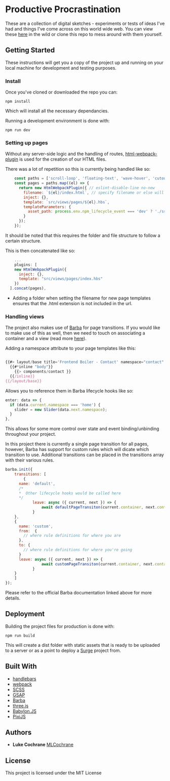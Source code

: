 # Productive Procrastination

These are a collection of digital sketches - experiments or tests of ideas I've had and things I've come across on this world wide web. You can view these [here](https://sketches.lukecochrane.ca/) in the wild or clone this repo to mess around with them yourself.

## Getting Started

These instructions will get you a copy of the project up and running on your local machine for development and testing purposes.

### Install

Once you've cloned or downloaded the repo you can:

```
npm install
```

Which will install all the necessary dependancies.

Running a development environment is done with:

```
npm run dev
```
### Setting up pages

Without any server-side logic and the handling of routes, [html-webpack-plugin](https://github.com/jantimon/html-webpack-plugin) is used for the creation of our HTML files.

There was a lot of repetition so this is currently being handled like so:

```javascript
    const paths = ['scroll-loop', 'floating-text', 'wave-hover', 'cutout-slider', 'inverse-scroll'];
    const pages = paths.map((el) => {
      return new HtmlWebpackPlugin({ // eslint-disable-line no-new
        filename: `${el}/index.html`, // specify filename or else will overwrite default index.html
        inject: {},
        template: `src/views/pages/${el}.hbs`,
        templateParameters: {
          asset_path: process.env.npm_lifecycle_event === 'dev' ? './src' : '',
        }
      });
    });
```
It should be noted that this requires the folder and file structure to follow a certain structure.

This is then concatenated like so:

```javascript
    ...
    plugins: [
    new HtmlWebpackPlugin({
      inject: {},
      template: "src/views/pages/index.hbs"
    })
  ].concat(pages),
```

* Adding a folder when setting the filename for new page templates ensures that the .html extension is not included in the url.

### Handling views

The project also makes use of [Barba](https://github.com/barbajs/barba) for page transitions. If you would like to make use of this as well, then we need to touch on associating a container and a view (read more [here](https://barba.js.org/docs/v2/user/)).

Adding a namespace attribute to your page templates like this:

```javascript

{{#> layout/base title='Frontend Boiler - Contact' namespace="contact" }}
  {{#*inline "body"}}
    {{> components/contact }}
  {{/inline}}
{{/layout/base}}

```
Allows you to reference them in Barba lifecycle hooks like so:

```javascript
enter: data => {
  if (data.current.namespace === 'home') {
    slider = new Slider(data.next.namespace);
  }
},
```

This allows for some more control over state and event binding/unbinding throughout your project.

In this project there is currently a single page transition for all pages, however, Barba has support for custom rules which will dicate which transition to use. Additional transitions can be placed in the transitions array with their various rules.

```javascript
barba.init({
	transitions: [
		{
      name: 'default',
      /*
      *  Other lifecycle hooks would be called here
      */
			leave: async ({ current, next }) => {
				await defaultPageTransiton(current.container, next.container);
			}
    },
    {
      name: 'custom',
      from:  {
        // where rule definitions for where you are
      },
      to: {
        // where rule definitions for where you're going
      }
      leave: async ({ current, next }) => {
				await customPageTransiton(current.container, next.container);
			}
    }
	]
});
```

Please refer to the official Barba documentation linked above for more details.

## Deployment

Building the project files for production is done with:

```
npm run build
```

This will create a dist folder with static assets that is ready to be uploaded to a server or as a point to deploy a [Surge](https://surge.sh/) project from.

## Built With

* [handlebars](https://handlebarsjs.com/)
* [webpack](https://webpack.js.org/)
* [SCSS](https://sass-lang.com/)
* [GSAP](https://greensock.com/gsap)
* [Barba](https://barba.js.org/)
* [three.js](https://threejs.org/)
* [Babylon.JS](https://www.babylonjs.com)
* [PixiJS](https://www.pixijs.com/)

## Authors

* **Luke Cochrane** [MLCochrane](https://github.com/MLCochrane/)

## License

This project is licensed under the MIT License
